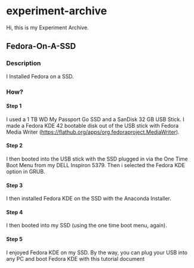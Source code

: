 # experiment-archive
Hi, this is my Experiment Archive.
## Fedora-On-A-SSD
### Description
I Installed Fedora on a SSD.
### How? 
#### Step 1
I used a 1 TB WD My Passport Go SSD and a SanDisk 32 GB USB Stick. I made a Fedora KDE 42 bootable disk out of the USB stick with Fedora Media Writer (https://flathub.org/apps/org.fedoraproject.MediaWriter).
#### Step 2
I then booted into the USB stick with the SSD plugged in via the One Time Boot Menu from my DELL Inspiron 5379. Then i selected the Fedora KDE option in GRUB.
#### Step 3
I then installed Fedora KDE on the SSD with the Anaconda Installer.
#### Step 4
I then booted into my SSD (using the one time boot menu, again).
#### Step 5
I enjoyed Fedora KDE on my SSD. By the way, you can plug your USB into any PC and boot Fedora KDE with this tutorial document
